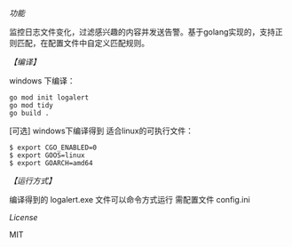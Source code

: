 *功能*

监控日志文件变化，过滤感兴趣的内容并发送告警。基于golang实现的，支持正则匹配，在配置文件中自定义匹配规则。

*【编译】*

windows 下编译：
```
go mod init logalert
go mod tidy
go build .
```

[可选]
windows下编译得到 适合linux的可执行文件：
```
$ export CGO_ENABLED=0
$ export GOOS=linux
$ export GOARCH=amd64
```

*【运行方式】*

编译得到的 logalert.exe 文件可以命令方式运行
需配置文件 config.ini


*License*

MIT

